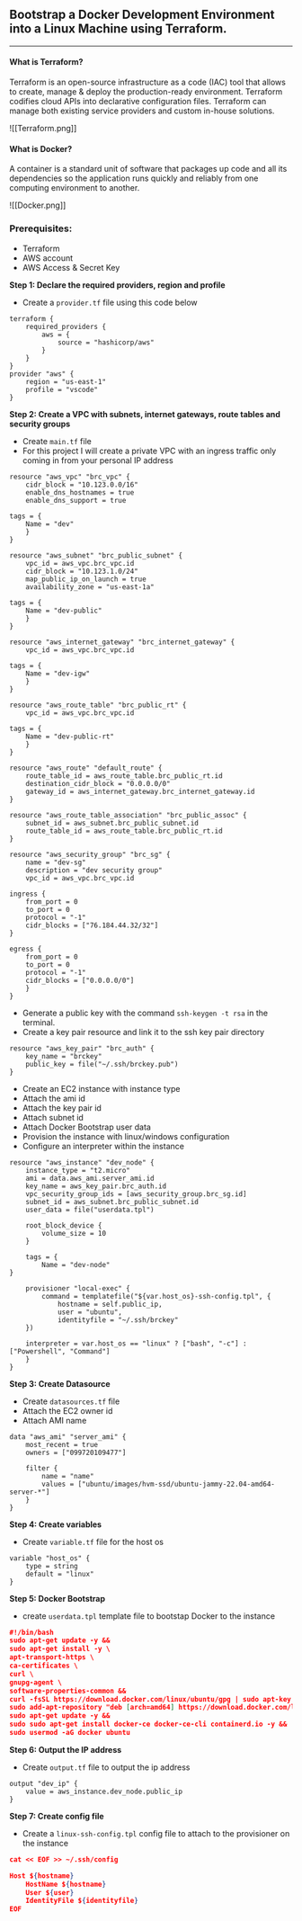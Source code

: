 ## Bootstrap a Docker Development Environment into a Linux Machine using Terraform.

---

#### What is Terraform?

Terraform is an open-source infrastructure as a code (IAC) tool that allows to create, manage & deploy the production-ready environment. Terraform codifies cloud APIs into declarative configuration files. Terraform can manage both existing service providers and custom in-house solutions.

![[Terraform.png]]

#### What is Docker?

A container is a standard unit of software that packages up code and all its dependencies so the application runs quickly and reliably from one computing environment to another.

![[Docker.png]]

### Prerequisites:

-   Terraform
-   AWS account
-   AWS Access & Secret Key

**Step 1:  Declare the required providers, region and profile**
- Create a `provider.tf` file using this code below

```hcl
terraform {
	required_providers {
		aws = {
			source = "hashicorp/aws"
		}
	}
}
provider "aws" {
	region = "us-east-1"
	profile = "vscode"
}
```

**Step 2: Create a VPC with subnets, internet gateways, route tables and security groups**
- Create `main.tf` file 
- For this project I will create a private VPC with an ingress traffic only coming in from your personal IP address

```hcl
resource "aws_vpc" "brc_vpc" {
	cidr_block = "10.123.0.0/16"
	enable_dns_hostnames = true
	enable_dns_support = true

tags = {
	Name = "dev"
	}
}

resource "aws_subnet" "brc_public_subnet" {
	vpc_id = aws_vpc.brc_vpc.id
	cidr_block = "10.123.1.0/24"
	map_public_ip_on_launch = true
	availability_zone = "us-east-1a"

tags = {
	Name = "dev-public"
	}
}

resource "aws_internet_gateway" "brc_internet_gateway" {
	vpc_id = aws_vpc.brc_vpc.id

tags = {
	Name = "dev-igw"
	}
}

resource "aws_route_table" "brc_public_rt" {
	vpc_id = aws_vpc.brc_vpc.id

tags = {
	Name = "dev-public-rt"
	}
}

resource "aws_route" "default_route" {
	route_table_id = aws_route_table.brc_public_rt.id
	destination_cidr_block = "0.0.0.0/0"
	gateway_id = aws_internet_gateway.brc_internet_gateway.id
}

resource "aws_route_table_association" "brc_public_assoc" {
	subnet_id = aws_subnet.brc_public_subnet.id
	route_table_id = aws_route_table.brc_public_rt.id
}

resource "aws_security_group" "brc_sg" {
	name = "dev-sg"
	description = "dev security group"
	vpc_id = aws_vpc.brc_vpc.id

ingress {
	from_port = 0
	to_port = 0
	protocol = "-1"
	cidr_blocks = ["76.184.44.32/32"]
}

egress {
	from_port = 0
	to_port = 0
	protocol = "-1"
	cidr_blocks = ["0.0.0.0/0"]
	}
}
```

- Generate a public key with the command `ssh-keygen -t rsa` in the terminal.
- Create a key pair resource and link it to the ssh key pair directory

```hcl
resource "aws_key_pair" "brc_auth" {
	key_name = "brckey"
	public_key = file("~/.ssh/brckey.pub")
}
```

- Create an EC2 instance with instance type
- Attach the ami id
- Attach the key pair id
- Attach subnet id
- Attach Docker Bootstrap user data
- Provision the instance with linux/windows configuration
- Configure an interpreter within the instance

```hcl
resource "aws_instance" "dev_node" {
	instance_type = "t2.micro"
	ami = data.aws_ami.server_ami.id
	key_name = aws_key_pair.brc_auth.id
	vpc_security_group_ids = [aws_security_group.brc_sg.id]
	subnet_id = aws_subnet.brc_public_subnet.id
	user_data = file("userdata.tpl")

	root_block_device {
		volume_size = 10
	}

	tags = {
		Name = "dev-node"
}

	provisioner "local-exec" {
		command = templatefile("${var.host_os}-ssh-config.tpl", {
			hostname = self.public_ip,
			user = "ubuntu",
			identityfile = "~/.ssh/brckey"
	})

	interpreter = var.host_os == "linux" ? ["bash", "-c"] : ["Powershell", "Command"]
	}
}
```

**Step 3: Create Datasource**
- Create `datasources.tf` file 
- Attach the EC2 owner id 
- Attach AMI name

```hcl
data "aws_ami" "server_ami" {
	most_recent = true
	owners = ["099720109477"]

	filter {
		name = "name"
		values = ["ubuntu/images/hvm-ssd/ubuntu-jammy-22.04-amd64-server-*"]
	}
}
```

**Step 4: Create variables**
- Create `variable.tf` file for the host os

```hcl
variable "host_os" {
	type = string
	default = "linux"
}
```

**Step 5: Docker Bootstrap**
- create `userdata.tpl` template file to bootstap Docker to the instance

```json
#!/bin/bash
sudo apt-get update -y &&
sudo apt-get install -y \
apt-transport-https \
ca-certificates \
curl \
gnupg-agent \
software-properties-common &&
curl -fsSL https://download.docker.com/linux/ubuntu/gpg | sudo apt-key add - &&
sudo add-apt-repository "deb [arch=amd64] https://download.docker.com/linux/ubuntu $(lsb_release -cs) stable" &&
sudo apt-get update -y &&
sudo sudo apt-get install docker-ce docker-ce-cli containerd.io -y &&
sudo usermod -aG docker ubuntu
```

**Step 6: Output the IP address**
- Create `output.tf` file to output the ip address

```hcl
output "dev_ip" {
	value = aws_instance.dev_node.public_ip
}
```

**Step 7: Create config file**
- Create a `linux-ssh-config.tpl` config file to attach to the provisioner on the instance

```json
cat << EOF >> ~/.ssh/config

Host ${hostname}
    HostName ${hostname}
    User ${user}
    IdentityFile ${identityfile}
EOF
```
